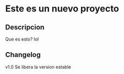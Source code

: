 # Este es un nuevo proyecto

## Descripcion
Que es esto? lol

## Changelog
v1.0 Se libera la version estable